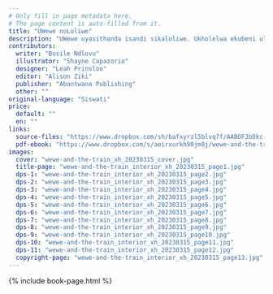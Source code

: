 ```yaml
---
# Only fill in page metadata here.
# The page content is auto-filled from it.
title: "UWewe noLoliwe"
description: "UWewe uyasithanda isandi sikaloliwe. Ukholelwa ekubeni uloliwe ubiza igama lakhe ngalo lonke ixesha edlula ngakowabo. Ngaminazana ithile, umama wakhe weza nesothuso esimnandi kuye. Ingaba sasisithini esi sothuso?"
contributors:
  writer: "Busile Ndlovu"
  illustrator: "Shayne Capazorio"
  designer: "Leah Prinsloo"
  editor: "Alison Ziki"
  publisher: "Abantwana Publishing"
  other: ""
original-language: "Siswati"
price:
  default: ""
  en: ""
links:
  source-files: "https://www.dropbox.com/sh/bafxyrzl5blvq7f/AABOFJbDkc-z7zP46zomqVVta?dl=0"
  pdf-ebook: "https://www.dropbox.com/s/aeirxurkh90jm8j/wewe-and-the-train_xh_20230315.pdf?dl=0"
images:
  cover: "wewe-and-the-train_xh_20230315_cover.jpg"
  title-page: "wewe-and-the-train_interior_xh_20230315_page1.jpg"
  dps-1: "wewe-and-the-train_interior_xh_20230315_page2.jpg"
  dps-2: "wewe-and-the-train_interior_xh_20230315_page3.jpg"
  dps-3: "wewe-and-the-train_interior_xh_20230315_page4.jpg"
  dps-4: "wewe-and-the-train_interior_xh_20230315_page5.jpg"
  dps-5: "wewe-and-the-train_interior_xh_20230315_page6.jpg"
  dps-6: "wewe-and-the-train_interior_xh_20230315_page7.jpg"
  dps-7: "wewe-and-the-train_interior_xh_20230315_page8.jpg"
  dps-8: "wewe-and-the-train_interior_xh_20230315_page9.jpg"
  dps-9: "wewe-and-the-train_interior_xh_20230315_page10.jpg"
  dps-10: "wewe-and-the-train_interior_xh_20230315_page11.jpg"
  dps-11: "wewe-and-the-train_interior_xh_20230315_page12.jpg"
  copyright-page: "wewe-and-the-train_interior_xh_20230315_page13.jpg"
---
```


{% include book-page.html %}


